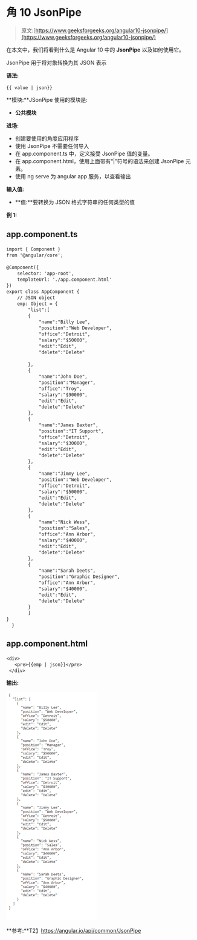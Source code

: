 # 角 10 JsonPipe

> 原文:[https://www.geeksforgeeks.org/angular10-jsonpipe/](https://www.geeksforgeeks.org/angular10-jsonpipe/)

在本文中，我们将看到什么是 Angular 10 中的 **JsonPipe** 以及如何使用它。

JsonPipe 用于将对象转换为其 JSON 表示

**语法:**

```
{{ value | json}}
```

**模块:**JSonPipe 使用的模块是:

*   **公共模块**

**进场:**

*   创建要使用的角度应用程序
*   使用 JsonPipe 不需要任何导入
*   在 app.component.ts 中，定义接受 JsonPipe 值的变量。
*   在 app.component.html，使用上面带有“|”符号的语法来创建 JsonPipe 元素。
*   使用 ng serve 为 angular app 服务，以查看输出

**输入值:**

*   **值:**要转换为 JSON 格式字符串的任何类型的值

**例 1:**

## app.component.ts

```
import { Component }
from '@angular/core';

@Component({
    selector: 'app-root',
    templateUrl: './app.component.html'
})
export class AppComponent {
    // JSON object 
    emp: Object = {
        "list":[
        {
            "name":"Billy Lee",
            "position":"Web Developer",
            "office":"Detroit",
            "salary":"$50000",
            "edit":"Edit",
            "delete":"Delete"

        },
        {
            "name":"John Doe",
            "position":"Manager",
            "office":"Troy",
            "salary":"$90000",
            "edit":"Edit",
            "delete":"Delete"
        },
        {
            "name":"James Baxter",
            "position":"IT Support",
            "office":"Detroit",
            "salary":"$30000",
            "edit":"Edit",
            "delete":"Delete"
        },
        {
            "name":"Jimmy Lee",
            "position":"Web Developer",
            "office":"Detroit",
            "salary":"$50000",
            "edit":"Edit",
            "delete":"Delete"
        },
        {
            "name":"Nick Wess",
            "position":"Sales",
            "office":"Ann Arbor",
            "salary":"$40000",
            "edit":"Edit",
            "delete":"Delete"
        },
        {
            "name":"Sarah Deets",
            "position":"Graphic Designer",
            "office":"Ann Arbor",
            "salary":"$40000",
            "edit":"Edit",
            "delete":"Delete"
        }
        ]
}
  }
```

## app.component.html

```
<div>
   <pre>{{emp | json}}</pre>
 </div>
```

**输出:**

![](img/9241f54275bee784aab35214593e9cbe.png)

**参考:**T2】https://angular.io/api/common/JsonPipe